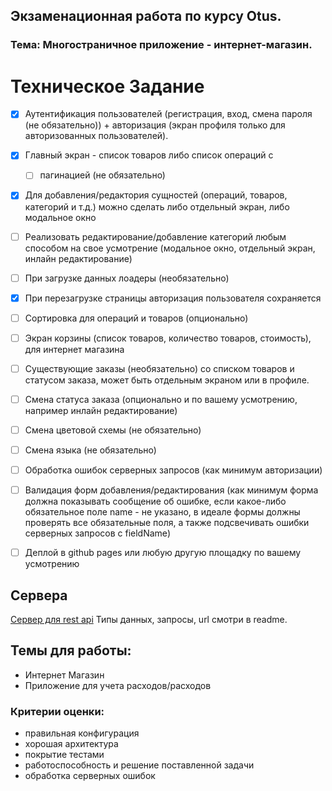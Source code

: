 ## Экзаменационная работа по курсу Otus.

### Тема: Многостраничное приложение - интернет-магазин.

# Техническое Задание

- [x] Аутентификация пользователей (регистрация, вход, смена пароля (не обязательно)) + авторизация (экран профиля
  только
  для авторизованных пользователей).

- [x] Главный экран - список товаров либо список операций с
    - [ ] пагинацией (не обязательно)

- [x] Для добавления/редактория сущностей (операций, товаров, категорий и т.д.) можно сделать либо отдельный экран, либо
  модальное окно
- [ ] Реализовать редактирование/добавление категорий любым способом на свое усмотрение (модальное окно, отдельный
  экран,
  инлайн редактирование)
- [ ] При загрузке данных лоадеры (необязательно)

- [x] При перезагрузке страницы авторизация пользователя сохраняется
- [ ] Сортировка для операций и товаров (опционально)

- [ ] Экран корзины (список товаров, количество товаров, стоимость), для интернет магазина

- [ ] Существующие заказы (необязательно) со списком товаров и статусом заказа, может быть отдельным экраном или в
  профиле.

- [ ] Смена статуса заказа (опционально и по вашему усмотрению, например инлайн редактирование)

- [ ] Смена цветовой схемы (не обязательно)

- [ ] Смена языка (не обязательно)

- [ ] Обработка ошибок серверных запросов (как минимум авторизации)
- [ ] Валидация форм добавления/редактирования (как минимум форма должна показывать сообщение об ошибке, если какое-либо
  обязательное поле name - не указано, в идеале формы должны проверять все обязательные поля, а также подсвечивать
  ошибки
  серверных запросов с fieldName)
- [ ] Деплой в github pages или любую другую площадку по вашему усмотрению

## Сервера

[Сервер для rest api](https://github.com/spirit-drive/otus-rest-server)
Типы данных, запросы, url смотри в readme.

## Темы для работы:

- Интернет Магазин
- Приложение для учета расходов/расходов

### Критерии оценки:

- правильная конфигурация
- хорошая архитектура
- покрытие тестами
- работоспособность и решение поставленной задачи
- обработка серверных ошибок